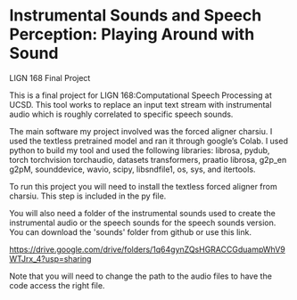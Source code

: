 #  Instrumental Sounds and Speech Perception: Playing Around with Sound

LIGN 168 Final Project

This is a final project for LIGN 168:Computational Speech Processing at UCSD. This tool works to replace an input text stream with instrumental audio which is roughly correlated to specific speech sounds.

The main software my project involved was the forced aligner charsiu. I used the textless pretrained model and ran it through google’s Colab. I used python to build my tool and used the following libraries: librosa, pydub, torch torchvision torchaudio, datasets transformers, praatio librosa, g2p_en g2pM, sounddevice, wavio, scipy, libsndfile1, os, sys, and itertools. 

To run this project you will need to install the textless forced aligner from charsiu. This step is included in the py file.

You will also need a folder of the instrumental sounds used to create the instrumental audio or the speech sounds for the speech sounds version. You can download the 'sounds' folder from github or use this link. 

https://drive.google.com/drive/folders/1q64gynZQsHGRACCGduampWhV9WTJrx_4?usp=sharing

Note that you will need to change the path to the audio files to have the code access the right file. 


